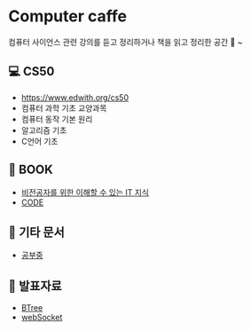 # Computer caffe

컴퓨터 사이언스 관련 강의를 듣고 정리하거나
책을 읽고 정리한 공간 🍵 ~

## 💻 CS50
- https://www.edwith.org/cs50
- 컴퓨터 과학 기초 교양과목
- 컴퓨터 동작 기본 원리
- 알고리즘 기초
- C언어 기초

## 📗 BOOK
- [비전공자를 위한 이해할 수 있는 IT 지식](BOOK/to_no_it.md)
- [CODE](BOOK/CODE.md)

## 📁 기타 문서
- [공부중](ETC/mult-thread-event-loop.md)

## 🎤 발표자료
- [BTree](https://www.slideshare.net/dana238767/b-tree-index-250127455)
- [webSocket](https://www.slideshare.net/dana238767/websocket-250210076)


